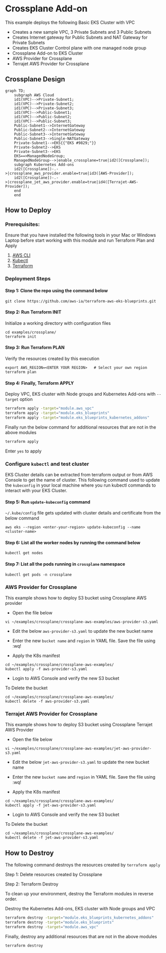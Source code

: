 # Crossplane Add-on

This example deploys the following Basic EKS Cluster with VPC

- Creates a new sample VPC, 3 Private Subnets and 3 Public Subnets
- Creates Internet gateway for Public Subnets and NAT Gateway for Private Subnets
- Creates EKS Cluster Control plane with one managed node group
- Crossplane Add-on to EKS Cluster
- AWS Provider for Crossplane
- Terrajet AWS Provider for Crossplane

## Crossplane Design

```mermaid
graph TD;
    subgraph AWS Cloud
    id1(VPC)-->Private-Subnet1;
    id1(VPC)-->Private-Subnet2;
    id1(VPC)-->Private-Subnet3;
    id1(VPC)-->Public-Subnet1;
    id1(VPC)-->Public-Subnet2;
    id1(VPC)-->Public-Subnet3;
    Public-Subnet1-->InternetGateway
    Public-Subnet2-->InternetGateway
    Public-Subnet3-->InternetGateway
    Public-Subnet3-->Single-NATGateway
    Private-Subnet1-->EKS{{"EKS #9829;"}}
    Private-Subnet2-->EKS
    Private-Subnet3-->EKS
    EKS==>ManagedNodeGroup;
    ManagedNodeGroup-->|enable_crossplane=true|id2([Crossplane]);
    subgraph Kubernetes Add-ons
    id2([Crossplane])-.->|crossplane_aws_provider.enable=true|id3([AWS-Provider]);
    id2([Crossplane])-.->|crossplane_jet_aws_provider.enable=true|id4([Terrajet-AWS-Provider]);
    end
    end
```

## How to Deploy

### Prerequisites:

Ensure that you have installed the following tools in your Mac or Windows Laptop before start working with this module and run Terraform Plan and Apply

1. [AWS CLI](https://docs.aws.amazon.com/cli/latest/userguide/install-cliv2.html)
2. [Kubectl](https://Kubernetes.io/docs/tasks/tools/)
3. [Terraform](https://learn.hashicorp.com/tutorials/terraform/install-cli)

### Deployment Steps

#### Step 1: Clone the repo using the command below

```shell script
git clone https://github.com/aws-ia/terraform-aws-eks-blueprints.git
```

#### Step 2: Run Terraform INIT

Initialize a working directory with configuration files

```shell script
cd examples/crossplane/
terraform init
```

#### Step 3: Run Terraform PLAN

Verify the resources created by this execution

```shell script
export AWS_REGION=<ENTER YOUR REGION>   # Select your own region
terraform plan
```

#### Step 4: Finally, Terraform APPLY

Deploy VPC, EKS cluster with Node groups and Kubernetes Add-ons with `--target` option

```sh
terraform apply -target="module.aws_vpc"
terraform apply -target="module.eks_blueprints"
terraform apply -target="module.eks_blueprints_kubernetes_addons"
```

Finally run the below command for additional resources that are  not in the above modules

```sh
terraform apply
```

Enter `yes` to apply

### Configure `kubectl` and test cluster

EKS Cluster details can be extracted from terraform output or from AWS Console to get the name of cluster.
This following command used to update the `kubeconfig` in your local machine where you run kubectl commands to interact with your EKS Cluster.

#### Step 5: Run `update-kubeconfig` command

`~/.kube/config` file gets updated with cluster details and certificate from the below command

```shell script
aws eks --region <enter-your-region> update-kubeconfig --name <cluster-name>
```

#### Step 6: List all the worker nodes by running the command below

```shell script
kubectl get nodes
```

#### Step 7: List all the pods running in `crossplane` namespace

```shell script
kubectl get pods -n crossplane
```

### AWS Provider for Crossplane

This example shows how to deploy S3 bucket using Crossplane AWS provider

- Open the file below

```shell script
vi ~/examples/crossplane/crossplane-aws-examples/aws-provider-s3.yaml
```

- Edit the below `aws-provider-s3.yaml` to update the new bucket name

- Enter the new `bucket name` and `region` in YAML file. Save the file using :wq!

- Apply the K8s manifest

```shell script
cd ~/examples/crossplane/crossplane-aws-examples/
kubectl apply -f aws-provider-s3.yaml
```

- Login to AWS Console and verify the new S3 bucket

To Delete the bucket

```shell script
cd ~/examples/crossplane/crossplane-aws-examples/
kubectl delete -f aws-provider-s3.yaml
```

### Terrajet AWS Provider for Crossplane

This example shows how to deploy S3 bucket using Crossplane Terrajet AWS Provider

- Open the file below

```shell script
vi ~/examples/crossplane/crossplane-aws-examples/jet-aws-provider-s3.yaml
```

- Edit the below `jet-aws-provider-s3.yaml` to update the new bucket name

- Enter the new `bucket name` and `region` in YAML file. Save the file using :wq!

- Apply the K8s manifest

```shell script
cd ~/examples/crossplane/crossplane-aws-examples/
kubectl apply -f jet-aws-provider-s3.yaml
```

- Login to AWS Console and verify the new S3 bucket

To Delete the bucket

```shell script
cd ~/examples/crossplane/crossplane-aws-examples/
kubectl delete -f jet-aws-provider-s3.yaml
```

## How to Destroy

The following command destroys the resources created by `terraform apply`

Step 1: Delete resources created by Crossplane

Step 2: Terraform Destroy

To clean up your environment, destroy the Terraform modules in reverse order.

Destroy the Kubernetes Add-ons, EKS cluster with Node groups and VPC

```sh
terraform destroy -target="module.eks_blueprints_kubernetes_addons"
terraform destroy -target="module.eks_blueprints"
terraform destroy -target="module.aws_vpc"
```

Finally, destroy any additional resources that are not in the above modules

```sh
terraform destroy
```
